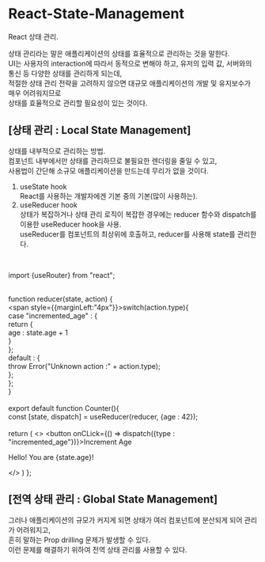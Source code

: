 # React-State-Management
React 상태 관리.

상태 관리라는 말은 애플리케이션의 상태를 효율적으로 관리하는 것을 말한다.</br>
UI는 사용자의 interaction에 따라서 동적으로 변해야 하고, 유저의 입력 값, 서버와의 통신 등 다양한 상태를 관리하게 되는데,<br/>
적절한 상태 관리 전략을 고려하지 않으면 대규모 애플리케이션의 개발 및 유지보수가 매우 어려워지므로</br>
상태를 효율적으로 관리할 필요성이 있는 것이다.

<h2 style={{marginTop:"20px"}}>[상태 관리 : Local State Management]</h2>
<p style={{marginBottom:"10px"}}>상태를 내부적으로 관리하는 방법.<br/>
컴포넌트 내부에서만 상태를 관리하므로 불필요한 렌더링을 줄일 수 있고,<br/>
사용법이 간단해 소규모 애플리케이션을 만드는데 무리가 없을 것이다.</p>

1. useState hook<br/>
React를 사용하는 개발자에겐 기본 중의 기본(많이 사용하는).    
2. useReducer hook<br/>
상태가 복잡하거나 상태 관리 로직이 복잡한 경우에는 reducer 함수와 dispatch를 이용한 useReducer hook을 사용.<br/>
useReducer를 컴포넌트의 최상위에 호출하고, reducer를 사용해 state를 관리한다.
<br/>
<p style={{marginTop: "20px"}}>
import {useRouter} from "react";<br/><br/>

function reducer(state, action) {<br/>
    <span style={{marginLeft:"4px"}}>switch(action.type){</span><br/>
      case "incremented_age" : {<br/>
        return {<br/>
          age : state.age + 1<br/>
        }<br/>
      };<br/>
      default : {<br/>
        throw Error("Unknown action :" + action.type);<br/>
      };<br/>
    };<br/>
  }<br/>
<br/>
  export default function Counter(){<br/>
    const [state, dispatch] = useReducer(reducer, {age : 42});<br/>
<br/>
    return (
      <>
        <button onCLick={() => dispatch({type : "incremented_age"})}>Increment Age</button>
        <p>Hello! You are {state.age}!</p>
      </>
    )
  };
</p>


<h2 style={{marginTop:"20px"}}>[전역 상태 관리 : Global State Management]</h2>
<p style={{marginBottom:"10px"}}>그러나 애플리케이션의 규모가 커지게 되면 상태가 여러 컴포넌트에 분산되게 되어 관리가 어려워지고,<br/>
흔히 말하는 Prop drilling 문제가 발생할 수 있다.<br/>
이런 문제를 해결하기 위하여 전역 상태 관리를 사용할 수 있다.</p>
